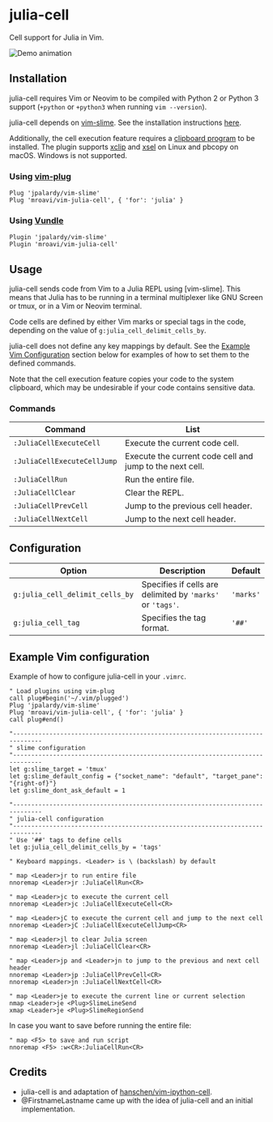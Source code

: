 julia-cell
============

Cell support for Julia in Vim.

![Demo animation](../assets/vim-julia-cell-demo.gif?raw=true)


Installation
------------

julia-cell requires Vim or Neovim to be compiled with Python 2 or Python 3
support (`+python` or `+python3` when running `vim --version`).

julia-cell depends on [vim-slime](https://github.com/jpalardy/vim-slime). See the installation instructions [here](https://github.com/jpalardy/vim-slime#installation).

Additionally, the cell execution feature requires a
[clipboard program](#supported-clipboard-programs) to be installed.
The plugin supports [xclip](https://github.com/astrand/xclip) and [xsel](https://github.com/kfish/xsel) on Linux and pbcopy on macOS. Windows is not supported.

### Using [vim-plug](https://github.com/junegunn/vim-plug)

~~~vim
Plug 'jpalardy/vim-slime'
Plug 'mroavi/vim-julia-cell', { 'for': 'julia' }
~~~


### Using [Vundle](https://github.com/VundleVim/Vundle.vim)

~~~vim
Plugin 'jpalardy/vim-slime'
Plugin 'mroavi/vim-julia-cell'
~~~


Usage
-----

julia-cell sends code from Vim to a Julia REPL using [vim-slime]. This means that Julia has to be running in a terminal multiplexer like GNU Screen or tmux, or in a Vim or Neovim terminal.

Code cells are defined by either Vim marks or special tags in the code, depending on the value of `g:julia_cell_delimit_cells_by`. 

julia-cell does not define any key mappings by default. See the [Example Vim Configuration](#example-vim-configuration) section below for examples of how to set them to the defined commands.

Note that the cell execution feature copies your code to the system clipboard, which may be undesirable if your code contains sensitive data.


### Commands

| Command | List |
| --- | --- |
| `:JuliaCellExecuteCell` | Execute the current code cell. |
| `:JuliaCellExecuteCellJump` | Execute the current code cell and jump to the next cell. |
| `:JuliaCellRun` | Run the entire file. |
| `:JuliaCellClear` | Clear the REPL. |
| `:JuliaCellPrevCell` | Jump to the previous cell header. |
| `:JuliaCellNextCell` | Jump to the next cell header. |


Configuration
-------------

| Option| Description | Default |
| --- | ---| --- |
| `g:julia_cell_delimit_cells_by`| Specifies if cells are delimited by `'marks'` or `'tags'`. | `'marks'` |
| `g:julia_cell_tag`  | Specifies the tag format. | `'##'` |


Example Vim configuration
-------------------------

Example of how to configure julia-cell in your `.vimrc`.

~~~vim
" Load plugins using vim-plug
call plug#begin('~/.vim/plugged')
Plug 'jpalardy/vim-slime'
Plug 'mroavi/vim-julia-cell', { 'for': 'julia' }
call plug#end()

"------------------------------------------------------------------------------
" slime configuration 
"------------------------------------------------------------------------------
let g:slime_target = 'tmux'
let g:slime_default_config = {"socket_name": "default", "target_pane": "{right-of}"}
let g:slime_dont_ask_default = 1

"------------------------------------------------------------------------------
" julia-cell configuration
"------------------------------------------------------------------------------
" Use '##' tags to define cells
let g:julia_cell_delimit_cells_by = 'tags'

" Keyboard mappings. <Leader> is \ (backslash) by default

" map <Leader>jr to run entire file
nnoremap <Leader>jr :JuliaCellRun<CR>

" map <Leader>jc to execute the current cell
nnoremap <Leader>jc :JuliaCellExecuteCell<CR>

" map <Leader>jC to execute the current cell and jump to the next cell
nnoremap <Leader>jC :JuliaCellExecuteCellJump<CR>

" map <Leader>jl to clear Julia screen
nnoremap <Leader>jl :JuliaCellClear<CR>

" map <Leader>jp and <Leader>jn to jump to the previous and next cell header
nnoremap <Leader>jp :JuliaCellPrevCell<CR>
nnoremap <Leader>jn :JuliaCellNextCell<CR>

" map <Leader>je to execute the current line or current selection
nmap <Leader>je <Plug>SlimeLineSend
xmap <Leader>je <Plug>SlimeRegionSend

~~~

In case you want to save before running the entire file:

~~~vim
" map <F5> to save and run script
nnoremap <F5> :w<CR>:JuliaCellRun<CR>

~~~


Credits
------

- julia-cell is and adaptation of [hanschen/vim-ipython-cell](https://github.com/hanschen/vim-ipython-cell).
- @FirstnameLastname came up with the idea of julia-cell and an initial implementation.
